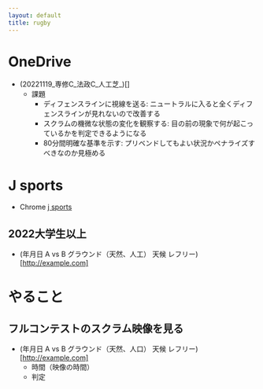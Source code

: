 ```yaml
---
layout: default
title: rugby
---
```


# OneDrive

* (20221119_専修C_法政C_人工芝_)[]
  * 課題
    * ディフェンスラインに視線を送る: ニュートラルに入ると全くディフェンスラインが見れないので改善する
    * スクラムの機微な状態の変化を観察する: 目の前の現象で何が起こっているかを判定できるようになる
    * 80分間明確な基準を示す: プリベンドしてもよい状況かペナライズすべきなのか見極める



# J sports

* Chrome [j sports](https://jod.jsports.co.jp/rugby)

## 2022大学生以上

* (年月日 A vs B グラウンド（天然、人工） 天候 レフリー)[http://example.com]

# やること

## フルコンテストのスクラム映像を見る

* (年月日 A vs B グラウンド（天然、人口） 天候 レフリー)[http://example.com]
  * 時間（映像の時間）
  * 判定

